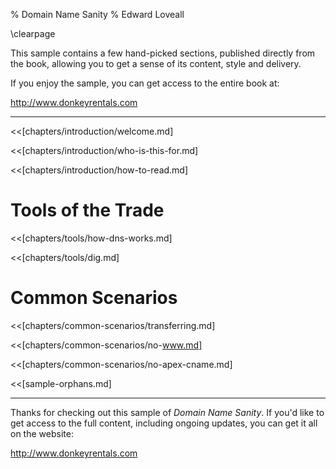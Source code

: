 % Domain Name Sanity
% Edward Loveall

\clearpage

This sample contains a few hand-picked sections, published directly from the book, allowing you to get a sense of its content, style and delivery.

If you enjoy the sample, you can get access to the entire book at:

<http://www.donkeyrentals.com>

---

<<[chapters/introduction/welcome.md]

<<[chapters/introduction/who-is-this-for.md]

<<[chapters/introduction/how-to-read.md]

# Tools of the Trade

<<[chapters/tools/how-dns-works.md]

<<[chapters/tools/dig.md]

# Common Scenarios

<<[chapters/common-scenarios/transferring.md]

<<[chapters/common-scenarios/no-www.md]

<<[chapters/common-scenarios/no-apex-cname.md]

<<[sample-orphans.md]

---

Thanks for checking out this sample of _Domain Name Sanity_. If you'd like to
get access to the full content, including ongoing updates, you can get it all on
the website:

<http://www.donkeyrentals.com>

